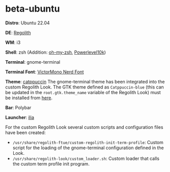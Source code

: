 # beta-ubuntu

**Distro**: Ubuntu 22.04

**DE**: [Regolith](https://regolith-desktop.com/)

**WM**: i3

**Shell**: zsh (Addition: [oh-my-zsh](https://github.com/ohmyzsh/ohmyzsh), [Powerlevel10k](https://github.com/romkatv/powerlevel10k))

**Terminal**: gnome-terminal

**Terminal Font**: [VictorMono Nerd Font](https://github.com/ryanoasis/nerd-fonts/tree/master/patched-fonts/VictorMono)

**Theme**: [catppuccin](https://github.com/catppuccin/catppuccin) The gnome-terminal theme has been integrated into the custom Regolith Look. The GTK theme defined as `Catppuccin-blue` (this can be updated in the `root.gtk.theme_name` variable of the Regolith Look) must be installed from [here](https://github.com/catppuccin/gtk).

**Bar**: Polybar

**Launcher**: [ilia](https://github.com/regolith-linux/ilia)

For the custom Regolith Look several custom scripts and configuration files have been created:
- `/usr/share/regolith-ftue/custom-regolith-init-term-profile`: Custom script for the loading of the gnome-terminal configuration defined in the Look.
- `/usr/share/regolith-look/custom_loader.sh`: Custom loader that calls the custom term profile init program.

